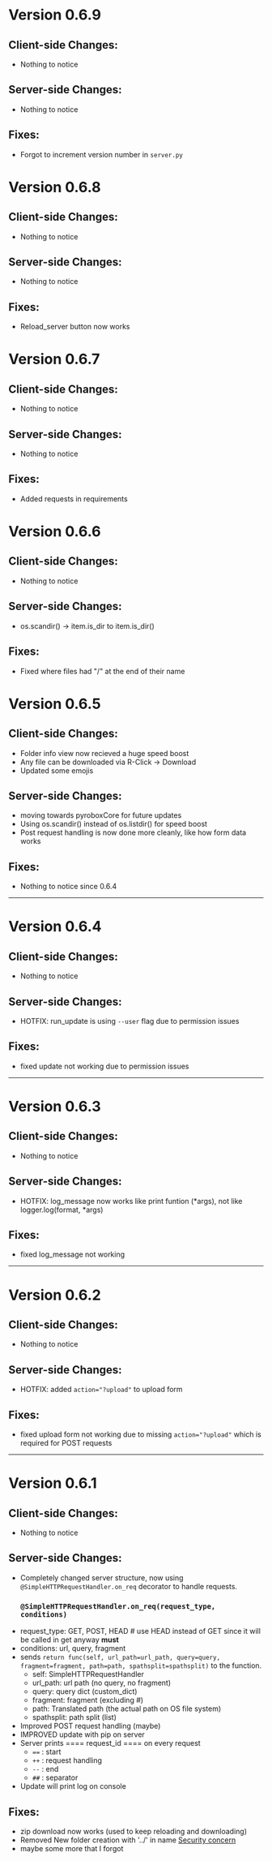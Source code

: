 # Version 0.6.9
  ## Client-side Changes:
  * Nothing to notice
  ## Server-side Changes:
  * Nothing to notice
  ## Fixes:
  * Forgot to increment version number in `server.py`

# Version 0.6.8
  ## Client-side Changes:
  * Nothing to notice
  ## Server-side Changes:
  * Nothing to notice
  ## Fixes:
  * Reload_server button now works


# Version 0.6.7
  ## Client-side Changes:
  * Nothing to notice
  ## Server-side Changes:
  * Nothing to notice
  ## Fixes:
  * Added requests in requirements


# Version 0.6.6
  ## Client-side Changes:
  * Nothing to notice
  ## Server-side Changes:
  * os.scandir() -> item.is_dir to item.is_dir()
  ## Fixes:
  * Fixed where files had "/" at the end of their name


# Version 0.6.5
  ## Client-side Changes:
  * Folder info view now recieved a huge speed boost
  * Any file can be downloaded via R-Click -> Download
  * Updated some emojis
  ## Server-side Changes:
  * moving towards pyroboxCore for future updates
  * Using os.scandir() instead of os.listdir() for speed boost
  * Post request handling is now done more cleanly, like how form data works
  ## Fixes:
  * Nothing to notice since 0.6.4



-----------------------------------------------------------------------


# Version 0.6.4
  ## Client-side Changes:
  * Nothing to notice
  ## Server-side Changes:
  * HOTFIX: run_update is using `--user` flag due to permission issues
  ## Fixes:
  * fixed update not working due to permission issues


------------------------------------------------------------------------


# Version 0.6.3
  ## Client-side Changes:
  * Nothing to notice
  ## Server-side Changes:
  * HOTFIX: log_message now works like print funtion (*args), not like logger.log(format, *args)
  ## Fixes:
  * fixed log_message not working


------------------------------------------------------------------------

# Version 0.6.2
  ## Client-side Changes:
  * Nothing to notice
  ## Server-side Changes:
  * HOTFIX: added `action="?upload"` to upload form
  ## Fixes:
  * fixed upload form not working due to missing `action="?upload"` which is required for POST requests


------------------------------------------------------------------------

# Version 0.6.1
  ## Client-side Changes:
  * Nothing to notice
  ## Server-side Changes:
  * Completely changed server structure, now using` @SimpleHTTPRequestHandler.on_req` decorator to handle requests.
    ### `@SimpleHTTPRequestHandler.on_req(request_type, conditions)`
  * request_type: GET, POST, HEAD # use HEAD instead of GET since it will be called in get anyway **must**
  * conditions: url, query, fragment
  * sends `return func(self, url_path=url_path, query=query, fragment=fragment, path=path, spathsplit=spathsplit)` to the function.
    * self: SimpleHTTPRequestHandler
    * url_path: url path (no query, no fragment)
    * query: query dict (custom_dict)
    * fragment: fragment (excluding #)
    * path: Translated path (the actual path on OS file system)
    * spathsplit: path split (list)
  * Improved POST request handling (maybe)
  * IMPROVED update with pip on server
  * Server prints ==== request_id ==== on every request
    * `==` : start
    * `++` : request handling
    * `--` : end
    * `##` : separator
  * Update will print log on console
  ## Fixes:
  * zip download now works (used to keep reloading and downloading)
  * Removed New folder creation with '../' in name [Security concern](/SECURITY%20PLAN.MD)
  * maybe some more that I forgot

